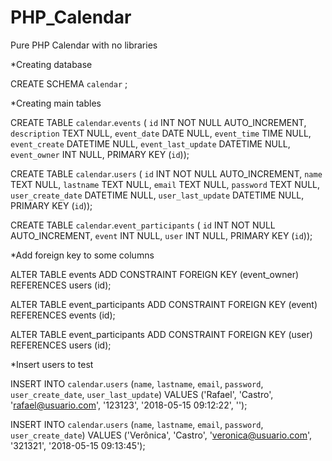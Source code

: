 # PHP_Calendar
Pure PHP Calendar with no libraries

*Creating database

CREATE SCHEMA `calendar` ;

*Creating main tables

CREATE TABLE `calendar`.`events` (
  `id` INT NOT NULL AUTO_INCREMENT,
  `description` TEXT NULL,
  `event_date` DATE NULL,
  `event_time` TIME NULL,
  `event_create` DATETIME NULL,
  `event_last_update` DATETIME NULL,
  `event_owner` INT NULL,
  PRIMARY KEY (`id`));

CREATE TABLE `calendar`.`users` (
  `id` INT NOT NULL AUTO_INCREMENT,
  `name` TEXT NULL,
  `lastname` TEXT NULL,
  `email` TEXT NULL,
  `password` TEXT NULL,
  `user_create_date` DATETIME NULL,
  `user_last_update` DATETIME NULL,
  PRIMARY KEY (`id`));

CREATE TABLE `calendar`.`event_participants` (
  `id` INT NOT NULL AUTO_INCREMENT,
  `event` INT NULL,
  `user` INT NULL,
  PRIMARY KEY (`id`));

*Add foreign key to some columns

ALTER TABLE events ADD CONSTRAINT FOREIGN KEY (event_owner) REFERENCES users (id);

ALTER TABLE event_participants ADD CONSTRAINT FOREIGN KEY (event) REFERENCES events (id);

ALTER TABLE event_participants ADD CONSTRAINT FOREIGN KEY (user) REFERENCES users (id);

*Insert users to test

INSERT INTO `calendar`.`users` (`name`, `lastname`, `email`, `password`, `user_create_date`, `user_last_update`) VALUES ('Rafael', 'Castro', 'rafael@usuario.com', '123123', '2018-05-15 09:12:22', '');

INSERT INTO `calendar`.`users` (`name`, `lastname`, `email`, `password`, `user_create_date`) VALUES ('Verônica', 'Castro', 'veronica@usuario.com', '321321', '2018-05-15 09:13:45');
